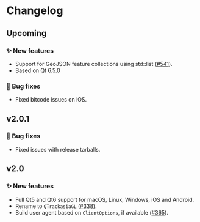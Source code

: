 # Changelog

## Upcoming

### ✨ New features

- Support for GeoJSON feature collections using std::list ([#541](https://github.com/track-asia/trackasia-native/pull/541)).
- Based on Qt 6.5.0

### 🐞 Bug fixes

- Fixed bitcode issues on iOS.

## v2.0.1

### 🐞 Bug fixes

- Fixed issues with release tarballs.

## v2.0

### ✨ New features

- Full Qt5 and Qt6 support for macOS, Linux, Windows, iOS and Android.
- Rename to `QTrackasiaGL` ([#338](https://github.com/track-asia/trackasia-native/pull/338)).
- Build user agent based on `ClientOptions`, if available ([#365](https://github.com/track-asia/trackasia-native/pull/365)).
